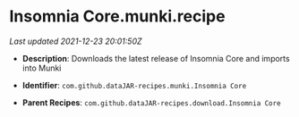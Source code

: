 # Insomnia Core.munki.recipe

_Last updated 2021-12-23 20:01:50Z_

- **Description**: Downloads the latest release of Insomnia Core and imports into Munki

- **Identifier**: `com.github.dataJAR-recipes.munki.Insomnia Core`

- **Parent Recipes**: `com.github.dataJAR-recipes.download.Insomnia Core`
